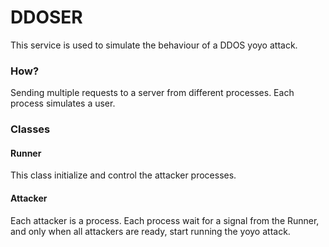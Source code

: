 # DDOSER

This service is used to simulate the behaviour of a DDOS yoyo attack.

### How? 
Sending multiple requests to a server from different processes.
Each process simulates a user.

### Classes
#### Runner
This class initialize and control the attacker processes.


#### Attacker
Each attacker is a process. 
Each process wait for a signal from the Runner, and only when all attackers are ready, start running the yoyo attack.
